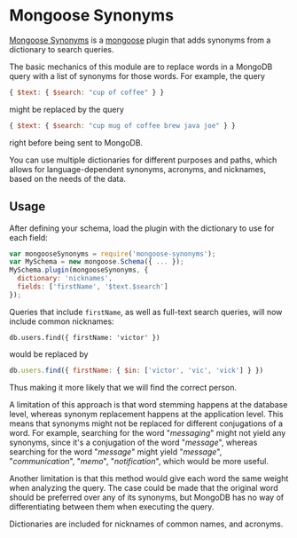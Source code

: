 Mongoose Synonyms
=================

[Mongoose Synonyms](https://github.com/vkareh/mongoose-synonyms) is a
[mongoose](http://mongoosejs.com/) plugin that adds synonyms from a dictionary
to search queries.

The basic mechanics of this module are to replace words in a MongoDB query with
a list of synonyms for those words. For example, the query
```javascript
{ $text: { $search: "cup of coffee" } }
```
might be replaced by the query
```javascript
{ $text: { $search: "cup mug of coffee brew java joe" } }
```
right before being sent to MongoDB.

You can use multiple dictionaries for different purposes and paths, which allows
for language-dependent synonyms, acronyms, and nicknames, based on the needs of
the data.

Usage
-----
After defining your schema, load the plugin with the dictionary to use for each
field:
```javascript
var mongooseSynonyms = require('mongoose-synonyms');
var MySchema = new mongoose.Schema({ ... });
MySchema.plugin(mongooseSynonyms, {
  dictionary: 'nicknames',
  fields: ['firstName', '$text.$search']
});
```
Queries that include `firstName`, as well as full-text search queries, will now
include common nicknames:
```javscript
db.users.find({ firstName: 'victor' })
```
would be replaced by
```javascript
db.users.find({ firstName: { $in: ['victor', 'vic', 'vick'] } })
```
Thus making it more likely that we will find the correct person.

A limitation of this approach is that word stemming happens at the database
level, whereas synonym replacement happens at the application level. This means
that synonyms might not be replaced for different conjugations of a word. For
example, searching for the word "_messaging_" might not yield any synonyms,
since it's a conjugation of the word "_message_", whereas searching for the word
"_message_" might yield "_message_", "_communication_", "_memo_",
"_notification_", which would be more useful.

Another limitation is that this method would give each word the same weight when
analyzing the query. The case could be made that the original word should be
preferred over any of its synonyms, but MongoDB has no way of differentiating
between them when executing the query.

Dictionaries are included for nicknames of common names, and acronyms.
